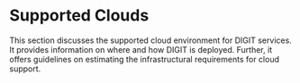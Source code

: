 # Supported Clouds

This section discusses the supported cloud environment for DIGIT services. It provides information on where and how DIGIT is deployed. Further, it offers guidelines on estimating the infrastructural requirements for cloud support.



